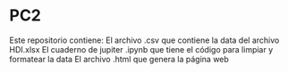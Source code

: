 # PC2

Este repositorio contiene:
  El archivo .csv que contiene la data del archivo HDI.xlsx
  El cuaderno de jupiter .ipynb que tiene el código para limpiar y formatear la data
  El archivo .html que genera la página web

